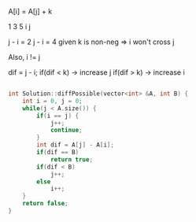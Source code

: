 A[i] = A[j] + k

1 3 5
i   j

j - i = 2
j - i = 4
given k is non-neg 
=> i won't cross j

Also, i != j

dif = j - i;
if(dif < k)
-> increase j
if(dif > k)
-> increase i
```cpp

int Solution::diffPossible(vector<int> &A, int B) {
    int i = 0, j = 0;
    while(j < A.size()) {
        if(i == j) {
            j++;
            continue;
        }
        int dif = A[j] - A[i];
        if(dif == B)
            return true;
        if(dif < B)
            j++;
        else
            i++;
    }
    return false;
}
```
